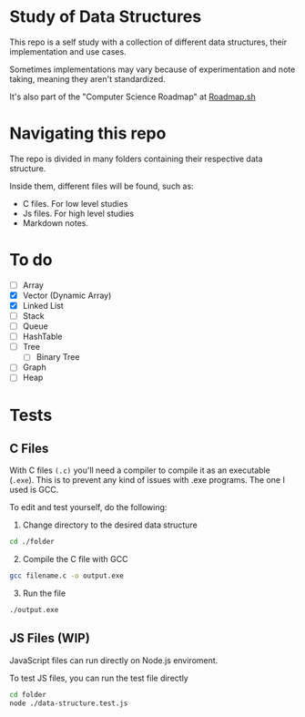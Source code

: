 # Study of Data Structures

This repo is a self study with a collection of different data structures, their implementation and use cases.

Sometimes implementations may vary because of experimentation and note taking, meaning they aren't standardized.

It's also part of the "Computer Science Roadmap" at [Roadmap.sh](https://roadmap.sh/computer-science)

# Navigating this repo

The repo is divided in many folders containing their respective data structure.

Inside them, different files will be found, such as:
- C files. For low level studies
- Js files. For high level studies
- Markdown notes.

# To do
- [ ] Array
- [x] Vector (Dynamic Array)
- [x] Linked List
- [ ] Stack
- [ ] Queue
- [ ] HashTable
- [ ] Tree
  - [ ] Binary Tree
- [ ] Graph
- [ ] Heap

# Tests

## C Files

With C files ``(.c)`` you'll need a compiler to compile it as an executable (``.exe``). This is to prevent any kind of issues with .exe programs. The one I used is GCC.

To edit and test yourself, do the following:

1. Change directory to the desired data structure

```bash
cd ./folder
```

2. Compile the C file with GCC
```bash
gcc filename.c -o output.exe
```

3. Run the file

```bash
./output.exe
```

## JS Files (WIP)
JavaScript files can run directly on Node.js enviroment.

To test JS files, you can run the test file directly

```bash
cd folder
node ./data-structure.test.js
```
